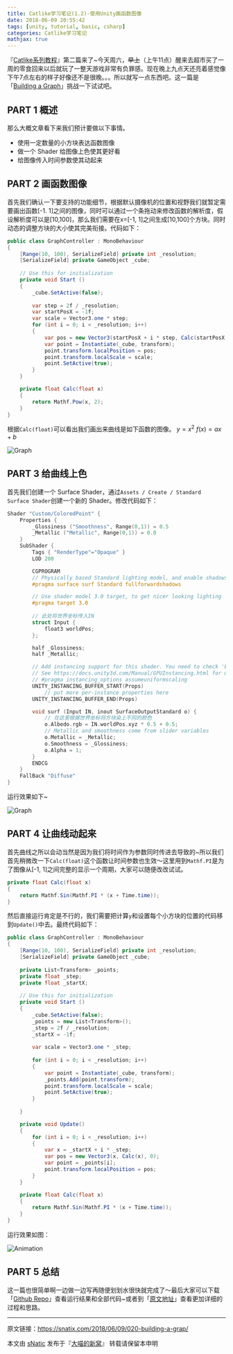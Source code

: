 ```yaml
---
title: Catlike学习笔记(1.2)-使用Unity画函数图像
date: 2018-06-09 20:55:42
tags: [unity, tutorial, basic, csharp]
categories: Catlike学习笔记
mathjax: true
---
```


『[Catlike系列教程](https://catlikecoding.com/unity/tutorials/)』第二篇来了~今天周六，~~早上~~（上午11点）醒来去超市买了一周的零食回来以后就玩了一整天游戏非常有负罪感。现在晚上九点天还亮着感觉像下午7点左右的样子好像还不是很晚。。。所以就写一点东西吧。这一篇是「[Building a Graph](https://catlikecoding.com/unity/tutorials/basics/building-a-graph/)」挑战一下试试吧。

<!--more-->

## PART 1 概述

那么大概文章看下来我们预计要做以下事情。

* 使用一定数量的小方块表达函数图像
* 做一个 Shader 给图像上色使其更好看
* 给图像传入时间参数使其动起来

## PART 2 画函数图像

首先我们确认一下要支持的功能细节，根据默认摄像机的位置和视野我们就暂定需要画出函数[-1. 1]之间的图像，同时可以通过一个条拖动来修改函数的解析度，假设解析度可以是[10,100]，那么我们需要在x=[-1, 1]之间生成[10,100]个方块。同时动态的调整方块的大小使其完美衔接。代码如下：

```csharp
public class GraphController : MonoBehaviour
{
	[Range(10, 100), SerializeField] private int _resolution;
	[SerializeField] private GameObject _cube;
	
	// Use this for initialization
	private void Start ()
	{
		_cube.SetActive(false);
		
		var step = 2f / _resolution;
		var startPosX = -1f;
		var scale = Vector3.one * step;
		for (int i = 0; i < _resolution; i++)
		{
			var pos = new Vector3(startPosX + i * step, Calc(startPosX + i * step), 0);
			var point = Instantiate(_cube, transform);
			point.transform.localPosition = pos;
			point.transform.localScale = scale;
			point.SetActive(true);
		}
	}

	private float Calc(float x)
	{
		return Mathf.Pow(x, 2);
	}
}
```

根据`Calc(float)`可以看出我们画出来曲线是如下函数的图像。 $y=x^2$ $f(x)=ax+b$

![Graph](http://ojgpkbakj.bkt.clouddn.com/2018061001.png)

## PART 3 给曲线上色

首先我们创建一个 Surface Shader，通过`Assets / Create / Standard Surface Shader`创建一个新的 Shader。修改代码如下：

```c
Shader "Custom/ColoredPoint" {
	Properties {
		_Glossiness ("Smoothness", Range(0,1)) = 0.5
		_Metallic ("Metallic", Range(0,1)) = 0.0
	}
	SubShader {
		Tags { "RenderType"="Opaque" }
		LOD 200

		CGPROGRAM
		// Physically based Standard lighting model, and enable shadows on all light types
		#pragma surface surf Standard fullforwardshadows

		// Use shader model 3.0 target, to get nicer looking lighting
		#pragma target 3.0
        
        // 此处将世界坐标传入IN
		struct Input {
			float3 worldPos;
		};

		half _Glossiness;
		half _Metallic;

		// Add instancing support for this shader. You need to check 'Enable Instancing' on materials that use the shader.
		// See https://docs.unity3d.com/Manual/GPUInstancing.html for more information about instancing.
		// #pragma instancing_options assumeuniformscaling
		UNITY_INSTANCING_BUFFER_START(Props)
			// put more per-instance properties here
		UNITY_INSTANCING_BUFFER_END(Props)

		void surf (Input IN, inout SurfaceOutputStandard o) {
		    // 在这里根据世界坐标将方块染上不同的颜色
		    o.Albedo.rgb = IN.worldPos.xyz * 0.5 + 0.5;
			// Metallic and smoothness come from slider variables
			o.Metallic = _Metallic;
			o.Smoothness = _Glossiness;
			o.Alpha = 1;
		}
		ENDCG
	}
	FallBack "Diffuse"
}

```

运行效果如下~

![Graph](http://ojgpkbakj.bkt.clouddn.com/2018061002.png)

## PART 4 让曲线动起来

首先曲线之所以会动当然是因为我们将时间作为参数同时传进去导致的~所以我们首先稍微改一下`Calc(float)`这个函数让时间参数也生效～这里用到`Mathf.PI`是为了图像从[-1, 1]之间完整的显示一个周期，大家可以随便改改试试。

```csharp
private float Calc(float x)
{
	return Mathf.Sin(Mathf.PI * (x + Time.time));
}
```

然后直接运行肯定是不行的，我们需要把计算`y`和设置每个小方块的位置的代码移到`Update()`中去。最终代码如下：

```csharp
public class GraphController : MonoBehaviour
{
	[Range(10, 100), SerializeField] private int _resolution;
	[SerializeField] private GameObject _cube;
	
	private List<Transform> _points;
	private float _step;
	private float _startX;
	
	// Use this for initialization
	private void Start ()
	{
		_cube.SetActive(false);
		_points = new List<Transform>();
		_step = 2f / _resolution;
		_startX = -1f;
		
		var scale = Vector3.one * _step;
		
		for (int i = 0; i < _resolution; i++)
		{
			var point = Instantiate(_cube, transform);
			_points.Add(point.transform);
			point.transform.localScale = scale;
			point.SetActive(true);
		}
		
	}

	private void Update()
	{
		for (int i = 0; i < _resolution; i++)
		{
			var x = _startX + i * _step;
			var pos = new Vector3(x, Calc(x), 0);
			var point = _points[i];
			point.transform.localPosition = pos;
		}
	}

	private float Calc(float x)
	{
		return Mathf.Sin(Mathf.PI * (x + Time.time));
	}
}

```

运行效果如图：

![Animation](http://ojgpkbakj.bkt.clouddn.com/2018061003.gif)

## PART 5 总结

这一篇也很简单啊一边做一边写再随便划划水很快就完成了～最后大家可以下载「[Github Repo](https://github.com/sNaticY/CatlikePractice)」查看运行结果和全部代码~或者到「[原文地址](https://catlikecoding.com/unity/tutorials/basics/building-a-graph/)」查看更加详细的过程和思路。

------

原文链接：https://snatix.com/2018/06/09/020-building-a-grap/

本文由 [sNatic](https://github.com/sNaticY) 发布于『[大喵的新窝](https://snatix.com)』 转载请保留本申明